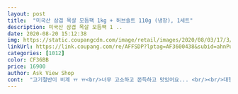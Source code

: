 ```yaml
---
layout: post 
title:  "미국산 삼겹 목살 모듬팩 1kg + 허브솔트 110g (냉장), 1세트" 
description: 미국산 삼겹 목살 모듬팩 1 ..
date: 2020-08-20 15:12:38 
img: https://static.coupangcdn.com/image/retail/images/2020/08/03/17/3/4e4508d7-aacb-4b4b-8f15-4b1f12cdd115.jpg 
linkUrl: https://link.coupang.com/re/AFFSDP?lptag=AF3600438&subid=ahnPublicAsk&pageKey=1911587403&itemId=3245488609&vendorItemId=71232651299&traceid=V0-113-7f19878530f5d464 
categories: [1012] 
color: CF36BB 
price: 16900 
author: Ask View Shop 
cont:  "고기절반이 비계 ㅠ ㅠ<br/>너무 고소하고 쫀득하고 맛있어요... <br/><br/>대형마트에서 삼겹살 사먹고 실망해서<br/>동네 정육점에서 신선한고기 사다 먹었는데<br/>로켓플래시 무료배송 금액맞추려다가<br/>많이파세요ㅎㅎ<br/>먹었네요 ㅎㅎ<br/>먹었네요.<br/><br/>며칠 전에 포크밸리에서 160g에 15000원 정도 줬었는데 그거랑 맛이 비슷했어요 다만 오돌뼈가 있는 삼겹살이 맛있는데 이건 오돌뼈가 없어요 미국산이라서 가격이 싼지는 몰라도 비계도 적당히 있어 구우니 맛있네요 서비스로 오는 솔트는 맛이 별로에요 목살보다는 삼겹살이 맛있는데 재구매의사있습다 이가격에 이맛이면 또 살게요<br/>미친듯이 먹느라 사진한장 못남겼네요ㅜㅜ<br/>삼겹살은 비계가 너무 많았어요<br/>수입이 이맛이 가능한가? 계속 얘기하면서<br/>아쉽네용<br/>애기 재우고 나와서 신랑이랑 감탄하면서<br/>진짜 너무너무 맛있었어요.<br/>.<br/><br/>진짜싸고맛있게 잘 먹었습니다!<br/>한번 먹어보자 싶어 샀는데<br/>" 
---
```

